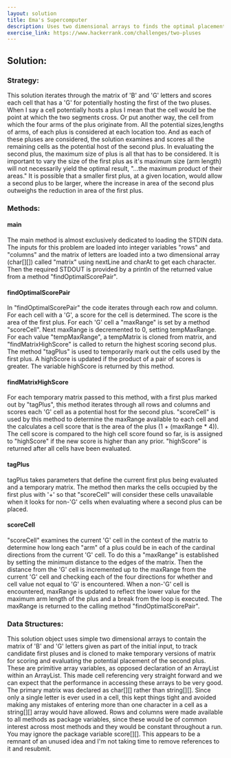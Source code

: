 ```yaml
---
layout: solution
title: Ema's Supercomputer
description: Uses two dimensional arrays to finds the optimal placement of two pluses on a matrix to maximize the product of the areas covered by the pluses.
exercise_link: https://www.hackerrank.com/challenges/two-pluses
---
```

## Solution:
### Strategy:
This solution iterates through the matrix of 'B' and 'G' letters and scores each cell that has a 'G' for potentially hosting the first of the two pluses. When I say a cell potentially hosts a plus I mean that the cell would be the point at which the two segments cross. Or put another way, the cell from which the four arms of the plus originate from. All the potential sizes,lengths of arms, of each plus is considered at each location too. And as each of these pluses are considered, the solution examines and scores all the remaining cells as the potential host of the second plus. In evaluating the second plus, the maximum size of plus is all that has to be considered. It is important to vary the size of the first plus as it's maximum size (arm length) will not necessarily yield the optimal result, "...the maximum product of their areas." It is possible that a smaller first plus, at a given location, would allow a second plus to be larger, where the increase in area of the second plus outweighs the reduction in area of the first plus.
### Methods:
#### main
The main method is almost exclusively dedicated to loading the STDIN data. The inputs for this problem are loaded into integer variables "rows" and "columns" and the matrix of letters are loaded into a two dimensional array (char[][]) called "matrix" using nextLine and charAt to get each character. Then the required STDOUT is provided by a println of the returned value from a method "findOptimalScorePair".
#### findOptimalScorePair
In "findOptimalScorePair" the code iterates through each row and column. For each cell with a 'G', a score for the cell is determined. The score is the area of the first plus. For each 'G' cell a "maxRange" is set by a method "scoreCell". Next maxRange is decremented to 0, setting tempMaxRange. For each value "tempMaxRange", a tempMatrix is cloned from matrix, and "findMatrixHighScore" is called to return the highest scoring second plus. The method "tagPlus" is used to temporarily mark out the cells used by the first plus. A highScore is updated if the product of a pair of scores is greater. The variable highScore is returned by this method.
#### findMatrixHighScore
For each temporary matrix passed to this method, with a first plus marked out by "tagPlus", this method iterates through all rows and columns and scores each 'G' cell as a potential host for the second plus. "scoreCell" is used by this method to determine the maxRange available to each cell and the calculates a cell score that is the area of the plus (1 + (maxRange * 4)). The cell score is compared to the high cell score found so far, is is assigned to "highScore" if the new score is higher than any prior. "highScore" is returned after all cells have been evaluated.
#### tagPlus
tagPlus takes parameters that define the current first plus being evaluated and a temporary matrix. The method then marks the cells occupied by the first plus with '+' so that "scoreCell" will consider these cells unavailable when it looks for non-'G' cells when evaluating where a second plus can be placed.
#### scoreCell
"scoreCell" examines the current 'G' cell in the context of the matrix to determine how long each "arm" of a plus could be in each of the cardinal directions from the current 'G' cell. To do this a "maxRange" is established by setting the minimum distance to the edges of the matrix. Then the distance from the 'G' cell is incremented up to the maxRange from the current 'G' cell and checking each of the four directions for whether and cell value not equal to 'G' is encountered. When a non-'G' cell is encountered, maxRange is updated to reflect the lower value for the maximum arm length of the plus and a break from the loop is executed. The maxRange is returned to the calling method "findOptimalScorePair".
### Data Structures:
This solution object uses simple two dimensional arrays to contain the matrix of 'B' and 'G' letters given as part of the initial input, to track candidate first pluses and is cloned to make temporary versions of matrix for scoring and evaluating the potential placement of the second plus. These are primitive array variables, as opposed declaration of an ArrayList within an ArrayList. This made cell referencing very straight forward and we can expect that the performance in accessing these arrays to be very good. The primary matrix was declared as char[][] rather than string[][]. Since only a single letter is ever used in a cell, this kept things tight and avoided making any mistakes of entering more than one character in a cell as a string[][] array would have allowed.
Rows and columns were made available to all methods as package variables, since these would be of common interest across most methods and they would be constant throughout a run.
You may ignore the package variable score[][]. This appears to be a remnant of an unused idea and I'm not taking time to remove references to it and resubmit.
